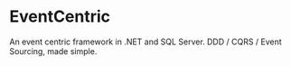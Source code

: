 # EventCentric
An event centric framework in .NET and SQL Server. DDD / CQRS / Event Sourcing, made simple. 
